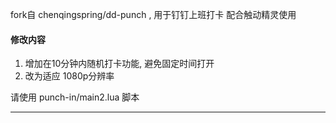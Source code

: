 fork自  chenqingspring/dd-punch  , 用于钉钉上班打卡
配合触动精灵使用

####  修改内容
1. 增加在10分钟内随机打卡功能, 避免固定时间打开
2. 改为适应 1080p分辨率

请使用 punch-in/main2.lua 脚本

-------------------------------------------


